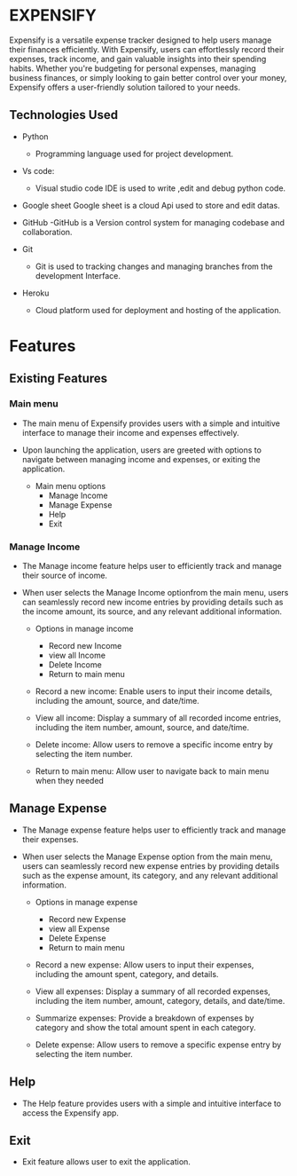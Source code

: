 # EXPENSIFY  

Expensify is a versatile expense tracker designed to help users manage their finances efficiently. With Expensify, users can effortlessly record their expenses, track income, and gain valuable insights into their spending habits. Whether you're budgeting for personal expenses, managing business finances, or simply looking to gain better control over your money, Expensify offers a user-friendly solution tailored to your needs.

## Technologies Used

- Python
     - Programming language used for project development.

- Vs code:
    - Visual studio code IDE is used to write ,edit and debug python code.

- Google sheet
    Google sheet is  a cloud Api used to store and edit datas.

- GitHub
    -GitHub is a Version control system for managing codebase and collaboration.

- Git
    - Git is used to tracking changes and managing branches from the development Interface.

- Heroku
    - Cloud platform used for deployment and hosting of the application.


# Features

## Existing Features

### Main menu

  - The main menu of Expensify provides users with a simple and intuitive interface to manage their income and expenses effectively. 
  - Upon launching the application, users are greeted with options to navigate between managing income and expenses, or exiting the application. 

    - Main menu options
        - Manage Income
        - Manage Expense
        - Help
        - Exit

    
### Manage Income
- The Manage income feature helps user to efficiently track and manage their source of income.
- When user selects the Manage Income optionfrom the main menu, users can seamlessly record new income entries by providing details such as the income amount, its source, and any relevant additional information. 
   
   - Options in manage income
        - Record new Income
        - view all Income
        - Delete Income
        - Return to main menu

    - Record a new income: 
            Enable users to input their income details, including the amount, source, and date/time.
    - View all income: 
            Display a summary of all recorded income entries, including the item number, amount, source, and date/time.
    - Delete income: 
            Allow users to remove a specific income entry by selecting the item number.
    - Return to main menu:
            Allow user to navigate back to main menu when they needed

## Manage Expense
- The Manage expense feature helps user to efficiently track and manage their expenses.
- When user selects the Manage Expense option from the main menu, users can seamlessly record new expense entries by providing details such as the expense amount, its category, and any relevant additional information. 
   
   - Options in manage expense
        - Record new Expense
        - view all Expense
        - Delete Expense
        - Return to main menu

    - Record a new expense: 
            Allow users to input their expenses, including the amount spent, category, and details.
    - View all expenses: 
            Display a summary of all recorded expenses, including the item number, amount, category, details, and date/time.
    - Summarize expenses: 
            Provide a breakdown of expenses by category and show the total amount spent in each category.
    - Delete expense: 
            Allow users to remove a specific expense entry by selecting the item number.

## Help
- The Help feature provides users with a simple and intuitive interface to access the Expensify app.

## Exit
- Exit feature allows user to exit the application.
